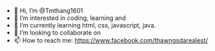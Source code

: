 - 👋 Hi, I’m @Tmthang1601
- 👀 I’m interested in coding, learning and 
- 🌱 I’m currently learning html, css, javascript, java.
- 💞️ I’m looking to collaborate on
- 📫 How to reach me: https://www.facebook.com/thawngsdarealest/

<!---
Tmthang1601/Tmthang1601 is a ✨ special ✨ repository because its `README.md` (this file) appears on your GitHub profile.
You can click the Preview link to take a look at your changes.
--->

